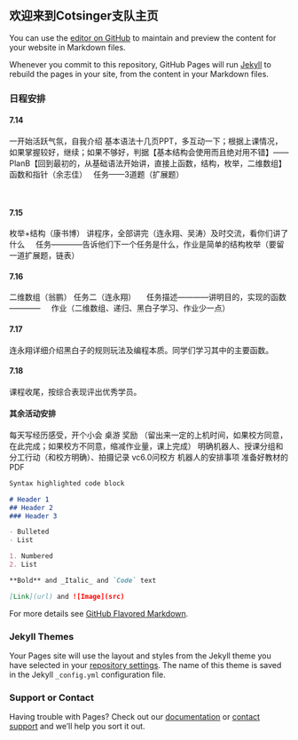 
## 欢迎来到Cotsinger支队主页

You can use the [editor on GitHub](https://github.com/Cotsinger/Cotsinger.github.io/edit/master/index.md) to maintain and preview the content for your website in Markdown files.

Whenever you commit to this repository, GitHub Pages will run [Jekyll](https://jekyllrb.com/) to rebuild the pages in your site, from the content in your Markdown files.

### 日程安排

#### 7.14
一开始活跃气氛，自我介绍
基本语法十几页PPT，多互动一下；根据上课情况，如果掌握较好，继续；如果不够好，判据【基本结构会使用而且绝对用不错】——PlanB【回到最初的，从基础语法开始讲，直接上函数，结构，枚举，二维数组】
函数和指针（余志佳）
   任务——3道题（扩展题）
   
   
#### 7.15
枚举+结构（康书博）
讲程序，全部讲完（连永翔、吴涛）及时交流，看你们讲了什么
     任务————告诉他们下一个任务是什么，作业是简单的结构枚举（要留一道扩展题，链表）
     
#### 7.16
二维数组（翁鹏）
任务二（连永翔）
     任务描述————讲明目的，实现的函数————
     作业（二维数组、递归、黑白子学习、作业少一点）

#### 7.17
连永翔详细介绍黑白子的规则玩法及编程本质。同学们学习其中的主要函数。

#### 7.18
课程收尾，按综合表现评出优秀学员。

#### 其余活动安排
每天写经历感受，开个小会
桌游
奖励
（留出来一定的上机时间，如果校方同意，在此完成；如果校方不同意，缩减作业量，课上完成）
明确机器人、授课分组和分工行动（和校方明确）、拍摄记录
vc6.0问校方
机器人的安排事项
准备好教材的PDF


```markdown
Syntax highlighted code block

# Header 1
## Header 2
### Header 3

- Bulleted
- List

1. Numbered
2. List

**Bold** and _Italic_ and `Code` text

[Link](url) and ![Image](src)
```

For more details see [GitHub Flavored Markdown](https://guides.github.com/features/mastering-markdown/).

### Jekyll Themes

Your Pages site will use the layout and styles from the Jekyll theme you have selected in your [repository settings](https://github.com/Cotsinger/Cotsinger.github.io/settings). The name of this theme is saved in the Jekyll `_config.yml` configuration file.

### Support or Contact

Having trouble with Pages? Check out our [documentation](https://help.github.com/categories/github-pages-basics/) or [contact support](https://github.com/contact) and we’ll help you sort it out.

